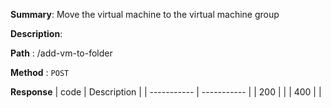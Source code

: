 **Summary**: Move the virtual machine to the virtual machine group

**Description**:

**Path** : /add-vm-to-folder

**Method** : `POST`

**Response**
| code      | Description |
| ----------- | ----------- |
|  200   |       |
|  400   |       |

